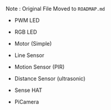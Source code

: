 Note : Original File Moved to `ROADMAP.md`

* PWM LED
* RGB LED
* Motor (Simple)

* Line Sensor
* Motion Sensor (PIR)
* Distance Sensor (ultrasonic)

* Sense HAT
* PiCamera